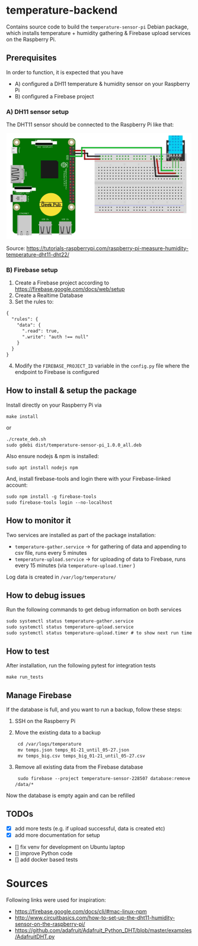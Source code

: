 # temperature-backend

Contains source code to build the `temperature-sensor-pi` Debian package, which installs temperature + humidity gathering & Firebase upload services
on the Raspberry Pi.

## Prerequisites

In order to function, it is expected that you have 

* A) configured a DH11 temperature & humidity sensor on your Raspberry Pi
* B) configured a Firebase project

### A) DH11 sensor setup

The DHT11 sensor should be connected to the Raspberry Pi like that:

<img src="res/dht11_raspberrypi_setup.jpg" alt="dht11_raspberrypi_setup.jpg" width="500"/>

Source: https://tutorials-raspberrypi.com/raspberry-pi-measure-humidity-temperature-dht11-dht22/

### B) Firebase setup

1) Create a Firebase project according to https://firebase.google.com/docs/web/setup
2) Create a Realtime Database
3) Set the rules to:

``` 
{
  "rules": {
    "data": {
      ".read": true,
      ".write": "auth !== null"
    }
  }
}
```

4) Modify the `FIREBASE_PROJECT_ID` variable in the `config.py` file where the endpoint to Firebase is configured

## How to install & setup the package

Install directly on your Raspberry Pi via

    make install

or

	./create_deb.sh
	sudo gdebi dist/temperature-sensor-pi_1.0.0_all.deb

Also ensure nodejs & npm is installed:

	sudo apt install nodejs npm

And, install firebase-tools and login there with your Firebase-linked account:

	sudo npm install -g firebase-tools
	sudo firebase-tools login --no-localhost

## How to monitor it

Two services are installed as part of the package installation:

* `temperature-gather.service` -> for gathering of data and appending to csv file, runs every 5 minutes
* `temperature-upload.service` -> for uploading of data to Firebase, runs every 15 minutes (via `temperature-upload.timer` )

Log data is created in `/var/log/temperature/`

## How to debug issues

Run the following commands to get debug information on both services

	sudo systemctl status temperature-gather.service
	sudo systemctl status temperature-upload.service
	sudo systemctl status temperature-upload.timer # to show next run time

## How to test

After installation, run the following pytest for integration tests

    make run_tests

## Manage Firebase

If the database is full, and you want to run a backup, follow these steps:

1) SSH on the Raspberry Pi
2) Move the existing data to a backup

		cd /var/logs/temperature
		mv temps.json temps_01-21_until_05-27.json
		mv temps_big.csv temps_big_01-21_until_05-27.csv

3) Remove all existing data from the Firebase database

		sudo firebase --project temperature-sensor-228507 database:remove /data/*

Now the database is empty again and can be refilled

## TODOs

* [x] add more tests (e.g. if upload successful, data is created etc)
* [x] add more documentation for setup
* [] fix venv for development on Ubuntu laptop
* [] improve Python code
* [] add docker based tests

# Sources

Following links were used for inspiration:

* https://firebase.google.com/docs/cli/#mac-linux-npm
* http://www.circuitbasics.com/how-to-set-up-the-dht11-humidity-sensor-on-the-raspberry-pi/
* https://github.com/adafruit/Adafruit_Python_DHT/blob/master/examples/AdafruitDHT.py
